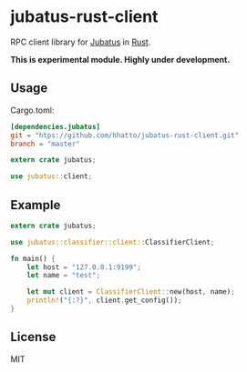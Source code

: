 jubatus-rust-client
===================

RPC client library for [Jubatus](http://jubat.us/) in [Rust](https://www.rust-lang.org/). 

**This is experimental module. Highly under development.**

## Usage

Cargo.toml:

```toml
[dependencies.jubatus]
git = "htps://github.com/hhatto/jubatus-rust-client.git"
branch = "master"
```

```rust
extern crate jubatus;

use jubatus::client;
```

## Example

```rust
extern crate jubatus;

use jubatus::classifier::client::ClassifierClient;

fn main() {
    let host = "127.0.0.1:9199";
    let name = "test";

    let mut client = ClassifierClient::new(host, name);
    println!("{:?}", client.get_config());
}
```

## License

MIT
